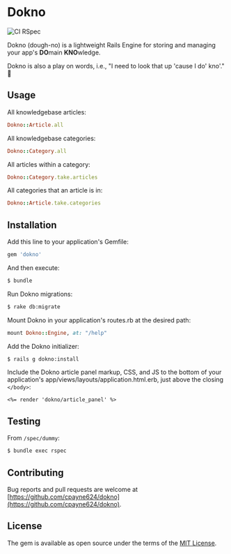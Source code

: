 # Dokno
![CI RSpec](https://github.com/cpayne624/dokno/workflows/CI%20RSpec/badge.svg)

Dokno (dough-no) is a lightweight Rails Engine for storing and managing your app's <b>DO</b>main <b>KNO</b>wledge.

Dokno is also a play on words, i.e., "I need to look that up 'cause I do' kno'." :eyes:

## Usage
All knowledgebase articles:
```ruby
Dokno::Article.all
```

All knowledgebase categories:
```ruby
Dokno::Category.all
```

All articles within a category:
```ruby
Dokno::Category.take.articles
```

All categories that an article is in:
```ruby
Dokno::Article.take.categories
```

## Installation
Add this line to your application's Gemfile:
```ruby
gem 'dokno'
```

And then execute:
```bash
$ bundle
```

Run Dokno migrations:
```bash
$ rake db:migrate
```

Mount Dokno in your application's routes.rb at the desired path:
```ruby
mount Dokno::Engine, at: "/help"
```

Add the Dokno initializer:
```bash
$ rails g dokno:install
```

Include the Dokno article panel markup, CSS, and JS to the bottom of your application's app/views/layouts/application.html.erb,
just above the closing `</body>`:
```erb
<%= render 'dokno/article_panel' %>
```

## Testing
From `/spec/dummy`:
```bash
$ bundle exec rspec
```

## Contributing
Bug reports and pull requests are welcome at [https://github.com/cpayne624/dokno](https://github.com/cpayne624/dokno).

## License
The gem is available as open source under the terms of the [MIT License](https://opensource.org/licenses/MIT).
